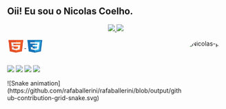 ## Oii! Eu sou o Nicolas Coelho.


<div align="center">
  <a href="https://github.com/NicolasCoelhoo">
  <img height="180em" src="https://github-readme-stats.vercel.app/api?username=NicolasCoelhoo&show_icons=true&theme=dracula&include_all_commits=true&count_private=true"/>
  <img height="180em" src="https://github-readme-stats.vercel.app/api/top-langs/?username=NicolasCoelhoo&layout=compact&langs_count=7&theme=dracula"/>
</div> 
<div style="display: inline_block"><br>
  <img align="center" alt="Nicolas-HTML" height="30" width="40" src="https://raw.githubusercontent.com/devicons/devicon/master/icons/html5/html5-original.svg">
  <img align="center" alt="Nicolas-CSS" height="30" width="40" src="https://raw.githubusercontent.com/devicons/devicon/master/icons/css3/css3-original.svg">
  <img align="right" alt="Nicolas-pic" height="150" style="border-radius:50px;" src="https://cdn.discordapp.com/attachments/789903148973424660/915619694663331870/download20211203115230.png">
</div>
  
  ##
  
  <div> 
  
  <a href="https://instagram.com/___duck.html___" target="_blank"><img src="https://img.shields.io/badge/-Instagram-%23E4405F?style=for-the-badge&logo=instagram&logoColor=white" target="_blank"></a>
 <a href="https://discord.gg/wagxzStdcR" target="_blank"><img src="https://img.shields.io/badge/Discord-7289DA?style=for-the-badge&logo=discord&logoColor=white" target="_blank"></a> 
  <a href = "mailto:nicolascoelho008@gmail.com"><img src="https://img.shields.io/badge/-Gmail-%23333?style=for-the-badge&logo=gmail&logoColor=white" target="_blank"></a>
  <a href="https://www.linkedin.com/in/rafaella-ballerini-45875016a" target="_blank"><img src="https://img.shields.io/badge/-LinkedIn-%230077B5?style=for-the-badge&logo=linkedin&logoColor=white" target="_blank"></a> 
  </div>
  ![Snake animation](https://github.com/rafaballerini/rafaballerini/blob/output/github-contribution-grid-snake.svg)
